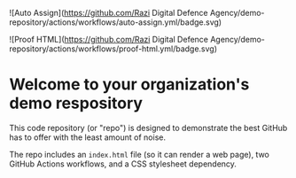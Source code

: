 ![Auto Assign](https://github.com/Razi Digital Defence Agency/demo-repository/actions/workflows/auto-assign.yml/badge.svg)

![Proof HTML](https://github.com/Razi Digital Defence Agency/demo-repository/actions/workflows/proof-html.yml/badge.svg)

# Welcome to your organization's demo respository
This code repository (or "repo") is designed to demonstrate the best GitHub has to offer with the least amount of noise.

The repo includes an `index.html` file (so it can render a web page), two GitHub Actions workflows, and a CSS stylesheet dependency.
